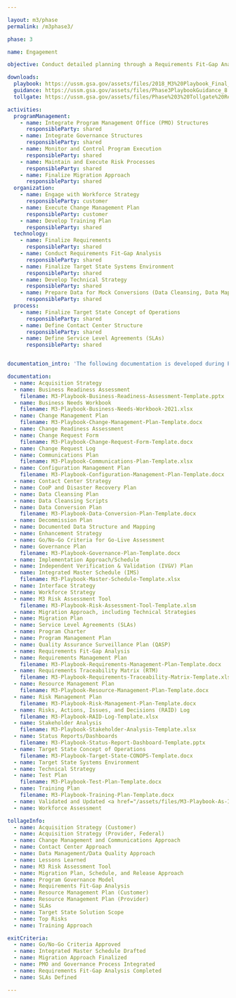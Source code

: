 ```yaml
---

layout: m3/phase
permalink: /m3phase3/

phase: 3

name: Engagement

objective: Conduct detailed planning through a Requirements Fit-Gap Analysis and finalize the implementation roadmap. An Agile approach should be adopted for this phase.

downloads:
  playbook: https://ussm.gsa.gov/assets/files/2018_M3%20Playbook_Final_Phase%203.pdf
  guidance: https://ussm.gsa.gov/assets/files/Phase3PlaybookGuidance_8.30.18FINAL.pdf
  tollgate: https://ussm.gsa.gov/assets/files/Phase%203%20Tollgate%20Review8.30.18.pptx

activities:
  programManagement:
    - name: Integrate Program Management Office (PMO) Structures
      responsibleParty: shared
    - name: Integrate Governance Structures
      responsibleParty: shared
    - name: Monitor and Control Program Execution
      responsibleParty: shared
    - name: Maintain and Execute Risk Processes
      responsibleParty: shared
    - name: Finalize Migration Approach
      responsibleParty: shared
  organization:
    - name: Engage with Workforce Strategy
      responsibleParty: customer
    - name: Execute Change Management Plan
      responsibleParty: customer
    - name: Develop Training Plan
      responsibleParty: shared
  technology:
    - name: Finalize Requirements
      responsibleParty: shared
    - name: Conduct Requirements Fit-Gap Analysis
      responsibleParty: shared
    - name: Finalize Target State Systems Environment
      responsibleParty: shared
    - name: Develop Technical Strategy
      responsibleParty: shared
    - name: Prepare Data for Mock Conversions (Data Cleansing, Data Mapping)
      responsibleParty: shared
  process:
    - name: Finalize Target State Concept of Operations
      responsibleParty: shared
    - name: Define Contact Center Structure
      responsibleParty: shared
    - name: Define Service Level Agreements (SLAs)
      responsibleParty: shared


documentation_intro: 'The following documentation is developed during Phase 3 and is used to inform the <a href="/assets/files/Phase 3 Progress Review.pptx">Phase 3 Progress Review discussion</a>. Agencies purchasing transaction processing services only will identify relevant activities and examples for their project using the <a href="/assets/files/M3-Services-Tailoring-Guide.xlsx">M3 Services Tailoring Guide</a>.'

documentation:
  - name: Acquisition Strategy
  - name: Business Readiness Assessment
    filename: M3-Playbook-Business-Readiness-Assessment-Template.pptx
  - name: Business Needs Workbook
    filename: M3-Playbook-Business-Needs-Workbook-2021.xlsx
  - name: Change Management Plan
    filename: M3-Playbook-Change-Management-Plan-Template.docx
  - name: Change Readiness Assessment
  - name: Change Request Form
    filename: M3-Playbook-Change-Request-Form-Template.docx
  - name: Change Request Log
  - name: Communications Plan
    filename: M3-Playbook-Communications-Plan-Template.xlsx
  - name: Configuration Management Plan
    filename: M3-Playbook-Configuration-Management-Plan-Template.docx
  - name: Contact Center Strategy
  - name: CooP and Disaster Recovery Plan
  - name: Data Cleansing Plan 
  - name: Data Cleansing Scripts
  - name: Data Conversion Plan
    filename: M3-Playbook-Data-Conversion-Plan-Template.docx
  - name: Decommission Plan
  - name: Documented Data Structure and Mapping
  - name: Enhancement Strategy
  - name: Go/No-Go Criteria for Go-Live Assessment
  - name: Governance Plan
    filename: M3-Playbook-Governance-Plan-Template.docx
  - name: Implementation Approach/Schedule
  - name: Independent Verification & Validation (IV&V) Plan
  - name: Integrated Master Schedule (IMS)
    filename: M3-Playbook-Master-Schedule-Template.xlsx
  - name: Interface Strategy
  - name: Workforce Strategy
  - name: M3 Risk Assessment Tool
    filename: M3-Playbook-Risk-Assessment-Tool-Template.xlsm
  - name: Migration Approach, including Technical Strategies
  - name: Migration Plan
  - name: Service Level Agreements (SLAs)
  - name: Program Charter
  - name: Program Management Plan
  - name: Quality Assurance Surveillance Plan (QASP)
  - name: Requirements Fit-Gap Analysis
  - name: Requirements Management Plan
    filename: M3-Playbook-Requirements-Management-Plan-Template.docx
  - name: Requirements Traceability Matrix (RTM)
    filename: M3-Playbook-Requirements-Traceability-Matrix-Template.xlsx
  - name: Resource Management Plan
    filename: M3-Playbook-Resource-Management-Plan-Template.docx
  - name: Risk Management Plan
    filename: M3-Playbook-Risk-Management-Plan-Template.docx
  - name: Risks, Actions, Issues, and Decisions (RAID) Log
    filename: M3-Playbook-RAID-Log-Template.xlsx
  - name: Stakeholder Analysis
    filename: M3-Playbook-Stakeholder-Analysis-Template.xlsx
  - name: Status Reports/Dashboards
    filename: M3-Playbook-Status-Report-Dashboard-Template.pptx
  - name: Target State Concept of Operations
    filename: M3-Playbook-Target-State-CONOPS-Template.docx
  - name: Target State Systems Environment
  - name: Technical Strategy
  - name: Test Plan
    filename: M3-Playbook-Test-Plan-Template.docx
  - name: Training Plan
    filename: M3-Playbook-Training-Plan-Template.docx
  - name: Validated and Updated <a href="/assets/files/M3-Playbook-As-Is-System-Environment-Template.xlsx">As-Is Systems Environment</a>
  - name: Workforce Assessment

tollageInfo:
  - name: Acquisition Strategy (Customer)
  - name: Acquisition Strategy (Provider, Federal)
  - name: Change Management and Communications Approach
  - name: Contact Center Approach
  - name: Data Management/Data Quality Approach
  - name: Lessons Learned
  - name: M3 Risk Assessment Tool
  - name: Migration Plan, Schedule, and Release Approach
  - name: Program Governance Model
  - name: Requirements Fit-Gap Analysis
  - name: Resource Management Plan (Customer)
  - name: Resource Management Plan (Provider)
  - name: SLAs
  - name: Target State Solution Scope
  - name: Top Risks
  - name: Training Approach

exitCriteria:
  - name: Go/No-Go Criteria Approved
  - name: Integrated Master Schedule Drafted
  - name: Migration Approach Finalized
  - name: PMO and Governance Process Integrated
  - name: Requirements Fit-Gap Analysis Completed
  - name: SLAs Defined

---
```

